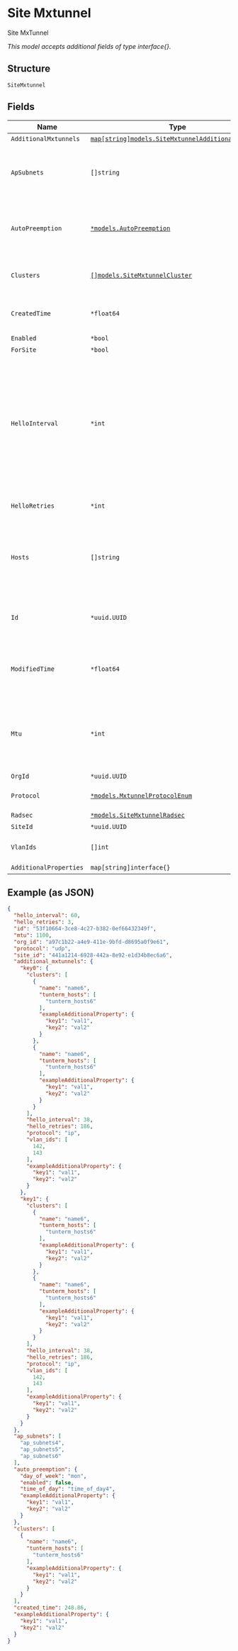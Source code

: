 
# Site Mxtunnel

Site MxTunnel

*This model accepts additional fields of type interface{}.*

## Structure

`SiteMxtunnel`

## Fields

| Name | Type | Tags | Description |
|  --- | --- | --- | --- |
| `AdditionalMxtunnels` | [`map[string]models.SiteMxtunnelAdditionalMxtunnel`](../../doc/models/site-mxtunnel-additional-mxtunnel.md) | Optional | - |
| `ApSubnets` | `[]string` | Optional | List of subnets where we allow AP to establish Mist Tunnels from |
| `AutoPreemption` | [`*models.AutoPreemption`](../../doc/models/auto-preemption.md) | Optional | Schedule to preempt ap’s which are not connected to preferred peer |
| `Clusters` | [`[]models.SiteMxtunnelCluster`](../../doc/models/site-mxtunnel-cluster.md) | Optional | For AP, how to connect to tunterm or RadSec Proxy |
| `CreatedTime` | `*float64` | Optional | When the object has been created, in epoch |
| `Enabled` | `*bool` | Optional | - |
| `ForSite` | `*bool` | Optional | - |
| `HelloInterval` | `*int` | Optional | In seconds, used as heartbeat to detect if a tunnel is alive. AP will try another peer after missing N hellos specified by hello_retries<br>**Default**: `60`<br>**Constraints**: `>= 1`, `<= 300` |
| `HelloRetries` | `*int` | Optional | **Default**: `7`<br>**Constraints**: `>= 2`, `<= 30` |
| `Hosts` | `[]string` | Optional | Hostnames or IPs where a Mist Tunnel will use as the Peer (i.e. they are reachable from AP) |
| `Id` | `*uuid.UUID` | Optional | Unique ID of the object instance in the Mist Organnization |
| `ModifiedTime` | `*float64` | Optional | When the object has been modified for the last time, in epoch |
| `Mtu` | `*int` | Optional | 0 to enable PMTU, 552-1500 to start PMTU with a lower MTU<br>**Default**: `0`<br>**Constraints**: `>= 0`, `<= 1500` |
| `OrgId` | `*uuid.UUID` | Optional | - |
| `Protocol` | [`*models.MxtunnelProtocolEnum`](../../doc/models/mxtunnel-protocol-enum.md) | Optional | enum: `ip`, `udp`<br>**Default**: `"udp"` |
| `Radsec` | [`*models.SiteMxtunnelRadsec`](../../doc/models/site-mxtunnel-radsec.md) | Optional | - |
| `SiteId` | `*uuid.UUID` | Optional | - |
| `VlanIds` | `[]int` | Optional | List of vlan_ids that will be used |
| `AdditionalProperties` | `map[string]interface{}` | Optional | - |

## Example (as JSON)

```json
{
  "hello_interval": 60,
  "hello_retries": 3,
  "id": "53f10664-3ce8-4c27-b382-0ef66432349f",
  "mtu": 1100,
  "org_id": "a97c1b22-a4e9-411e-9bfd-d8695a0f9e61",
  "protocol": "udp",
  "site_id": "441a1214-6928-442a-8e92-e1d34b8ec6a6",
  "additional_mxtunnels": {
    "key0": {
      "clusters": [
        {
          "name": "name6",
          "tunterm_hosts": [
            "tunterm_hosts6"
          ],
          "exampleAdditionalProperty": {
            "key1": "val1",
            "key2": "val2"
          }
        },
        {
          "name": "name6",
          "tunterm_hosts": [
            "tunterm_hosts6"
          ],
          "exampleAdditionalProperty": {
            "key1": "val1",
            "key2": "val2"
          }
        }
      ],
      "hello_interval": 38,
      "hello_retries": 186,
      "protocol": "ip",
      "vlan_ids": [
        142,
        143
      ],
      "exampleAdditionalProperty": {
        "key1": "val1",
        "key2": "val2"
      }
    },
    "key1": {
      "clusters": [
        {
          "name": "name6",
          "tunterm_hosts": [
            "tunterm_hosts6"
          ],
          "exampleAdditionalProperty": {
            "key1": "val1",
            "key2": "val2"
          }
        },
        {
          "name": "name6",
          "tunterm_hosts": [
            "tunterm_hosts6"
          ],
          "exampleAdditionalProperty": {
            "key1": "val1",
            "key2": "val2"
          }
        }
      ],
      "hello_interval": 38,
      "hello_retries": 186,
      "protocol": "ip",
      "vlan_ids": [
        142,
        143
      ],
      "exampleAdditionalProperty": {
        "key1": "val1",
        "key2": "val2"
      }
    }
  },
  "ap_subnets": [
    "ap_subnets4",
    "ap_subnets5",
    "ap_subnets6"
  ],
  "auto_preemption": {
    "day_of_week": "mon",
    "enabled": false,
    "time_of_day": "time_of_day4",
    "exampleAdditionalProperty": {
      "key1": "val1",
      "key2": "val2"
    }
  },
  "clusters": [
    {
      "name": "name6",
      "tunterm_hosts": [
        "tunterm_hosts6"
      ],
      "exampleAdditionalProperty": {
        "key1": "val1",
        "key2": "val2"
      }
    }
  ],
  "created_time": 248.86,
  "exampleAdditionalProperty": {
    "key1": "val1",
    "key2": "val2"
  }
}
```

